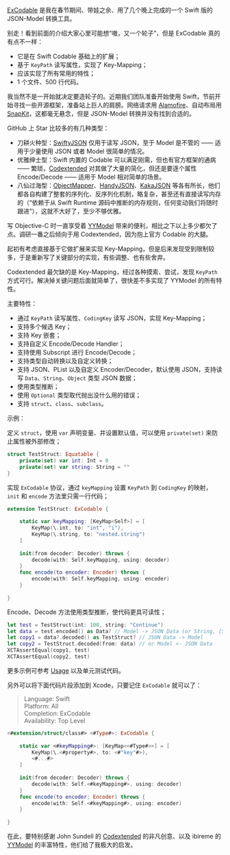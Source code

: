 [ExCodable](https://github.com/iwill/ExCodable) 是我在春节期间、带娃之余、用了几个晚上完成的一个 Swift 版的 JSON-Model 转换工具。

别走！看到前面的介绍大家心里可能想“嗷，又一个轮子”，但是 ExCodable 真的有点不一样：
- 它是在 Swift Codable 基础上的扩展；
- 基于 `KeyPath` 读写属性，实现了 Key-Mapping；
- 应该实现了所有常用的特性；
- 1 个文件、500 行代码。

我当然不是一开始就决定要造轮子的。近期我们团队准备开始使用 Swift，节前开始寻找一些开源框架，准备站上巨人的肩膀。网络请求用 [Alamofire](https://github.com/Alamofire/Alamofire)、自动布局用 [SnapKit](https://github.com/SnapKit/SnapKit)，这都毫无悬念，但是 JSON-Model 转换并没有找到合适的。

GitHub 上 Star 比较多的有几种类型：
- 刀耕火种型：[SwiftyJSON](https://github.com/SwiftyJSON/SwiftyJSON) 仅用于读写 JSON，至于 Model 是不管的 —— 适用于少量使用 JSON 或者 Model 很简单的情况。
- 优雅绅士型：Swift 内置的 Codable 可以满足刚需，但也有官方框架的通病 —— 繁琐，[Codextended](https://github.com/JohnSundell/Codextended) 对其做了大量的简化，但还是要逐个属性 Encode/Decode —— 适用于 Model 相对简单的场景。
- 八仙过海型：[ObjectMapper](https://github.com/tristanhimmelman/ObjectMapper)、[HandyJSON](https://github.com/alibaba/HandyJSON)、[KakaJSON](https://github.com/kakaopensource/KakaJSON) 等各有所长，他们都各自构建了整套的序列化、反序列化机制，略复杂，甚至还有直接读写内存的（“依赖于从 Swift Runtime 源码中推断的内存规则，任何变动我们将随时跟进”），这就不大好了，至少不够优雅。

写 Objective-C 时一直享受着 [YYModel](https://github.com/ibireme/YYModel) 带来的便利，相比之下以上多少都欠了点。调研一番之后倾向于用 Codextended，因为抱上官方 Codable 的大腿。

起初有考虑直接基于它做扩展来实现 Key-Mapping，但是后来发现受到限制较多，于是重新写了关键部分的实现，有些调整、也有些舍弃。

Codextended 最欠缺的是 Key-Mapping，经过各种摸索、尝试，发现 `KeyPath` 方式可行。解决掉关键问题后面就简单了，很快差不多实现了 YYModel 的所有特性。

主要特性：
- 通过 `KeyPath` 读写属性、`CodingKey` 读写 JSON，实现 Key-Mapping；
- 支持多个候选 Key；
- 支持 Key 嵌套；
- 支持自定义 Encode/Decode Handler；
- 支持使用 Subscript 进行 Encode/Decode；
- 支持类型自动转换以及自定义转换；
- 支持 JSON、PList 以及自定义 Encoder/Decoder，默认使用 JSON，支持读写 `Data`、`String`、`Object` 类型 JSON 数据；
- 使用类型推断；
- 使用 `Optional` 类型取代抛出没什么用的错误；
- 支持 `struct`、`class`、`subclass`。

示例：

定义 `struct`，使用 `var` 声明变量、并设置默认值，可以使用 `private(set)` 来防止属性被外部修改；

```swift
struct TestStruct: Equatable {
    private(set) var int: Int = 0
    private(set) var string: String = ""
}
```

实现 `ExCodable` 协议，通过 `keyMapping` 设置 `KeyPath` 到 `CodingKey` 的映射，`init` 和 `encode` 方法里只需一行代码；

```swift
extension TestStruct: ExCodable {
    
    static var keyMapping: [KeyMap<Self>] = [
        KeyMap(\.int, to: "int", "i"),
        KeyMap(\.string, to: "nested.string")
    ]
    
    init(from decoder: Decoder) throws {
        decode(with: Self.keyMapping, using: decoder)
    }
    func encode(to encoder: Encoder) throws {
        encode(with: Self.keyMapping, using: encoder)
    }
    
}
```

Encode、Decode 方法使用类型推断，使代码更具可读性；

```swift
let test = TestStruct(int: 100, string: "Continue")
let data = test.encoded() as Data? // Model -> JSON Data (or String, [String: Any])
let copy1 = data?.decoded() as TestStruct? // JSON Data -> Model
let copy2 = TestStruct.decoded(from: data) // or Model <- JSON Data
XCTAssertEqual(copy1, test)
XCTAssertEqual(copy2, test)
```

更多示例可参考 [Usage](https://github.com/iwill/ExCodable#usage) 以及单元测试代码。

另外可以将下面代码片段添加到 Xcode，只要记住 `ExCodable` 就可以了：

> Language: Swift  
> Platform: All  
> Completion: ExCodable  
> Availability: Top Level  

```swift
<#extension/struct/class#> <#Type#>: ExCodable {
    
    static var <#keyMapping#>: [KeyMap<<#Type#>>] = [
        KeyMap(\.<#property#>, to: <#"key"#>),
        <#...#>
    ]
    
    init(from decoder: Decoder) throws {
        decode(with: Self.<#keyMapping#>, using: decoder)
    }
    func encode(to encoder: Encoder) throws {
        encode(with: Self.<#keyMapping#>, using: encoder)
    }
    
}
```

在此，要特别感谢 John Sundell 的 [Codextended](https://github.com/JohnSundell/Codextended) 的非凡创意、以及 ibireme 的 [YYModel](https://github.com/ibireme/YYModel) 的丰富特性，他们给了我极大的启发。
